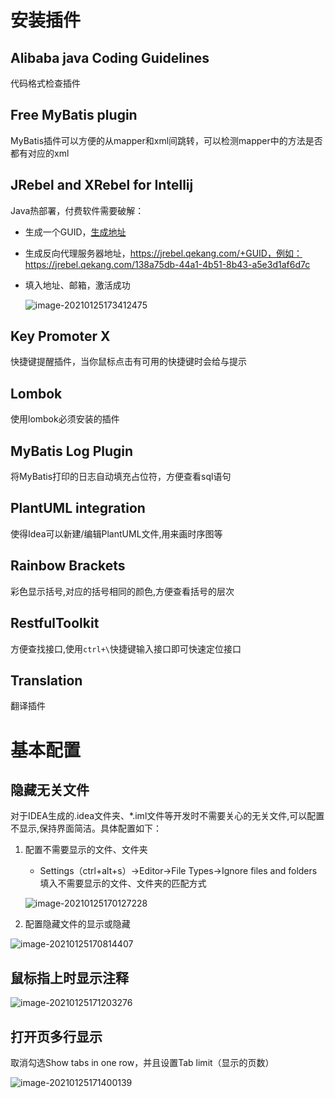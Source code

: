 

# 安装插件

## Alibaba java Coding Guidelines

代码格式检查插件

## Free MyBatis plugin

MyBatis插件可以方便的从mapper和xml间跳转，可以检测mapper中的方法是否都有对应的xml

## JRebel and XRebel for Intellij

Java热部署，付费软件需要破解：

- 生成一个GUID，[生成地址](https://www.guidgen.com/)

- 生成反向代理服务器地址，https://jrebel.qekang.com/+GUID，例如：https://jrebel.qekang.com/138a75db-44a1-4b51-8b43-a5e3d1af6d7c

- 填入地址、邮箱，激活成功

  ![image-20210125173412475](source/快速使用.assets/image-20210125173412475.png)

## Key Promoter X

快捷键提醒插件，当你鼠标点击有可用的快捷键时会给与提示

## Lombok

使用lombok必须安装的插件

## MyBatis Log Plugin

将MyBatis打印的日志自动填充占位符，方便查看sql语句

## PlantUML integration

使得Idea可以新建/编辑PlantUML文件,用来画时序图等

## Rainbow Brackets

彩色显示括号,对应的括号相同的颜色,方便查看括号的层次

## RestfulToolkit

方便查找接口,使用`ctrl+\`快捷键输入接口即可快速定位接口

## Translation

翻译插件

# 基本配置

## 隐藏无关文件

对于IDEA生成的.idea文件夹、*.iml文件等开发时不需要关心的无关文件,可以配置不显示,保持界面简洁。具体配置如下：

1. 配置不需要显示的文件、文件夹

   - Settings（ctrl+alt+s）->Editor->File Types->Ignore files and folders填入不需要显示的文件、文件夹的匹配方式

   ![image-20210125170127228](source/快速使用.assets/image-20210125170127228.png)

2. 配置隐藏文件的显示或隐藏

![image-20210125170814407](source/快速使用.assets/image-20210125170814407.png)

## 鼠标指上时显示注释

![image-20210125171203276](source/快速使用.assets/image-20210125171203276.png)

## 打开页多行显示

取消勾选Show tabs in one row，并且设置Tab limit（显示的页数）

![image-20210125171400139](source/快速使用.assets/image-20210125171400139.png)


